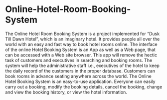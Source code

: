 # Online-Hotel-Room-Booking-System

The Online Hotel Room Booking System is a project implemented for “Dusk Till Dawn
Hotel”, which is an imaginary hotel. It provides people all over the world with an easy
and fast way to book hotel rooms online. The interface of the online Hotel Booking
System is an App as well as a Web page, that can be accessed with a Web site browser.
This app will remove the hectic task of customers and executives in searching and
booking rooms. The system will help the administrative staff i.e., executives of the hotel
to keep the daily record of the customers in the proper database. Customers can book
rooms in advance seating anywhere across the world.
The Online Hotel Booking System is an easy-to-use application. Everyone can easily
carry out a booking, modify the booking details, cancel the booking, change and view
the booking history, or view the hotel information.
